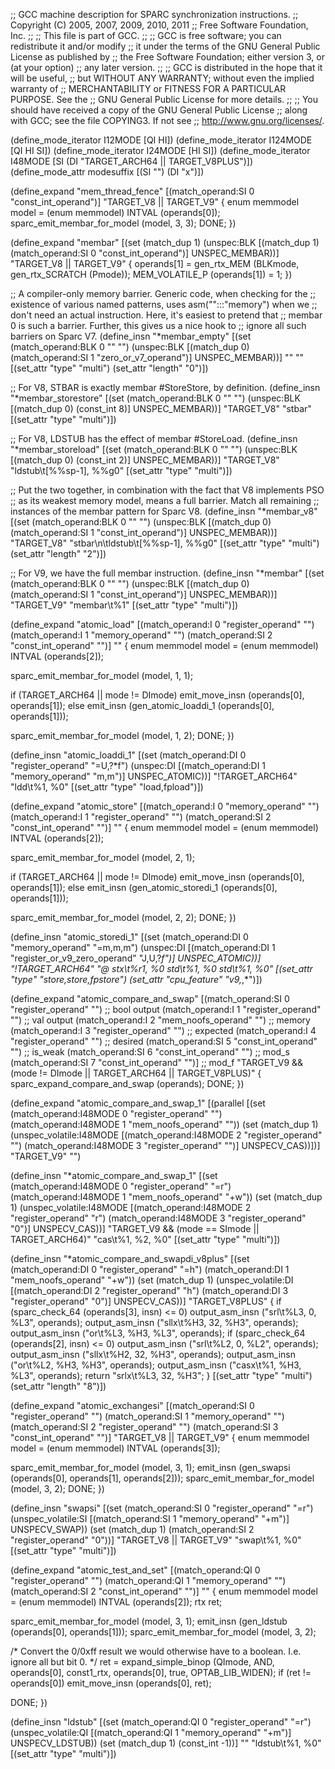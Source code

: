;; GCC machine description for SPARC synchronization instructions.
;; Copyright (C) 2005, 2007, 2009, 2010, 2011
;; Free Software Foundation, Inc.
;;
;; This file is part of GCC.
;;
;; GCC is free software; you can redistribute it and/or modify
;; it under the terms of the GNU General Public License as published by
;; the Free Software Foundation; either version 3, or (at your option)
;; any later version.
;;
;; GCC is distributed in the hope that it will be useful,
;; but WITHOUT ANY WARRANTY; without even the implied warranty of
;; MERCHANTABILITY or FITNESS FOR A PARTICULAR PURPOSE.  See the
;; GNU General Public License for more details.
;;
;; You should have received a copy of the GNU General Public License
;; along with GCC; see the file COPYING3.  If not see
;; <http://www.gnu.org/licenses/>.

(define_mode_iterator I12MODE [QI HI])
(define_mode_iterator I124MODE [QI HI SI])
(define_mode_iterator I24MODE [HI SI])
(define_mode_iterator I48MODE [SI (DI "TARGET_ARCH64 || TARGET_V8PLUS")])
(define_mode_attr modesuffix [(SI "") (DI "x")])

(define_expand "mem_thread_fence"
  [(match_operand:SI 0 "const_int_operand")]
  "TARGET_V8 || TARGET_V9"
{
  enum memmodel model = (enum memmodel) INTVAL (operands[0]);
  sparc_emit_membar_for_model (model, 3, 3);
  DONE;
})

(define_expand "membar"
  [(set (match_dup 1)
	(unspec:BLK [(match_dup 1) (match_operand:SI 0 "const_int_operand")]
		    UNSPEC_MEMBAR))]
  "TARGET_V8 || TARGET_V9"
{
  operands[1] = gen_rtx_MEM (BLKmode, gen_rtx_SCRATCH (Pmode));
  MEM_VOLATILE_P (operands[1]) = 1;
})

;; A compiler-only memory barrier.  Generic code, when checking for the
;; existence of various named patterns, uses asm("":::"memory") when we
;; don't need an actual instruction.  Here, it's easiest to pretend that
;; membar 0 is such a barrier.  Further, this gives us a nice hook to 
;; ignore all such barriers on Sparc V7.
(define_insn "*membar_empty"
  [(set (match_operand:BLK 0 "" "")
	(unspec:BLK [(match_dup 0) (match_operand:SI 1 "zero_or_v7_operand")]
		    UNSPEC_MEMBAR))]
  ""
  ""
  [(set_attr "type" "multi")
   (set_attr "length" "0")])

;; For V8, STBAR is exactly membar #StoreStore, by definition.
(define_insn "*membar_storestore"
  [(set (match_operand:BLK 0 "" "")
	(unspec:BLK [(match_dup 0) (const_int 8)] UNSPEC_MEMBAR))]
  "TARGET_V8"
  "stbar"
  [(set_attr "type" "multi")])

;; For V8, LDSTUB has the effect of membar #StoreLoad.
(define_insn "*membar_storeload"
  [(set (match_operand:BLK 0 "" "")
	(unspec:BLK [(match_dup 0) (const_int 2)] UNSPEC_MEMBAR))]
  "TARGET_V8"
  "ldstub\t[%%sp-1], %%g0"
  [(set_attr "type" "multi")])

;; Put the two together, in combination with the fact that V8 implements PSO
;; as its weakest memory model, means a full barrier.  Match all remaining
;; instances of the membar pattern for Sparc V8.
(define_insn "*membar_v8"
  [(set (match_operand:BLK 0 "" "")
	(unspec:BLK [(match_dup 0) (match_operand:SI 1 "const_int_operand")]
		    UNSPEC_MEMBAR))]
  "TARGET_V8"
  "stbar\n\tldstub\t[%%sp-1], %%g0"
  [(set_attr "type" "multi")
   (set_attr "length" "2")])

;; For V9, we have the full membar instruction.
(define_insn "*membar"
  [(set (match_operand:BLK 0 "" "")
	(unspec:BLK [(match_dup 0) (match_operand:SI 1 "const_int_operand")]
		    UNSPEC_MEMBAR))]
  "TARGET_V9"
  "membar\t%1"
  [(set_attr "type" "multi")])

(define_expand "atomic_load<mode>"
  [(match_operand:I 0 "register_operand" "")
   (match_operand:I 1 "memory_operand" "")
   (match_operand:SI 2 "const_int_operand" "")]
  ""
{
  enum memmodel model = (enum memmodel) INTVAL (operands[2]);

  sparc_emit_membar_for_model (model, 1, 1);

  if (TARGET_ARCH64 || <MODE>mode != DImode)
    emit_move_insn (operands[0], operands[1]);
  else
    emit_insn (gen_atomic_loaddi_1 (operands[0], operands[1]));

  sparc_emit_membar_for_model (model, 1, 2);
  DONE;
})

(define_insn "atomic_loaddi_1"
  [(set (match_operand:DI 0 "register_operand" "=U,?*f")
	(unspec:DI [(match_operand:DI 1 "memory_operand" "m,m")]
		   UNSPEC_ATOMIC))]
  "!TARGET_ARCH64"
  "ldd\t%1, %0"
  [(set_attr "type" "load,fpload")])

(define_expand "atomic_store<mode>"
  [(match_operand:I 0 "memory_operand" "")
   (match_operand:I 1 "register_operand" "")
   (match_operand:SI 2 "const_int_operand" "")]
  ""
{
  enum memmodel model = (enum memmodel) INTVAL (operands[2]);

  sparc_emit_membar_for_model (model, 2, 1);

  if (TARGET_ARCH64 || <MODE>mode != DImode)
    emit_move_insn (operands[0], operands[1]);
  else
    emit_insn (gen_atomic_storedi_1 (operands[0], operands[1]));

  sparc_emit_membar_for_model (model, 2, 2);
  DONE;
})

(define_insn "atomic_storedi_1"
  [(set (match_operand:DI 0 "memory_operand" "=m,m,m")
	(unspec:DI
	  [(match_operand:DI 1 "register_or_v9_zero_operand" "J,U,?*f")]
	  UNSPEC_ATOMIC))]
  "!TARGET_ARCH64"
  "@
   stx\t%r1, %0
   std\t%1, %0
   std\t%1, %0"
  [(set_attr "type" "store,store,fpstore")
   (set_attr "cpu_feature" "v9,*,*")])

(define_expand "atomic_compare_and_swap<mode>"
  [(match_operand:SI 0 "register_operand" "")		;; bool output
   (match_operand:I 1 "register_operand" "")		;; val output
   (match_operand:I 2 "mem_noofs_operand" "")		;; memory
   (match_operand:I 3 "register_operand" "")		;; expected
   (match_operand:I 4 "register_operand" "")		;; desired
   (match_operand:SI 5 "const_int_operand" "")		;; is_weak
   (match_operand:SI 6 "const_int_operand" "")		;; mod_s
   (match_operand:SI 7 "const_int_operand" "")]		;; mod_f
  "TARGET_V9 && (<MODE>mode != DImode || TARGET_ARCH64 || TARGET_V8PLUS)"
{
  sparc_expand_compare_and_swap (operands);
  DONE;
})

(define_expand "atomic_compare_and_swap<mode>_1"
  [(parallel
     [(set (match_operand:I48MODE 0 "register_operand" "")
	   (match_operand:I48MODE 1 "mem_noofs_operand" ""))
      (set (match_dup 1)
	   (unspec_volatile:I48MODE
	     [(match_operand:I48MODE 2 "register_operand" "")
	      (match_operand:I48MODE 3 "register_operand" "")]
	     UNSPECV_CAS))])]
  "TARGET_V9"
  "")

(define_insn "*atomic_compare_and_swap<mode>_1"
  [(set (match_operand:I48MODE 0 "register_operand" "=r")
	(match_operand:I48MODE 1 "mem_noofs_operand" "+w"))
   (set (match_dup 1)
	(unspec_volatile:I48MODE
	  [(match_operand:I48MODE 2 "register_operand" "r")
	   (match_operand:I48MODE 3 "register_operand" "0")]
	  UNSPECV_CAS))]
  "TARGET_V9 && (<MODE>mode == SImode || TARGET_ARCH64)"
  "cas<modesuffix>\t%1, %2, %0"
  [(set_attr "type" "multi")])

(define_insn "*atomic_compare_and_swapdi_v8plus"
  [(set (match_operand:DI 0 "register_operand" "=h")
	(match_operand:DI 1 "mem_noofs_operand" "+w"))
   (set (match_dup 1)
	(unspec_volatile:DI
	  [(match_operand:DI 2 "register_operand" "h")
	   (match_operand:DI 3 "register_operand" "0")]
	  UNSPECV_CAS))]
  "TARGET_V8PLUS"
{
  if (sparc_check_64 (operands[3], insn) <= 0)
    output_asm_insn ("srl\t%L3, 0, %L3", operands);
  output_asm_insn ("sllx\t%H3, 32, %H3", operands);
  output_asm_insn ("or\t%L3, %H3, %L3", operands);
  if (sparc_check_64 (operands[2], insn) <= 0)
    output_asm_insn ("srl\t%L2, 0, %L2", operands);
  output_asm_insn ("sllx\t%H2, 32, %H3", operands);
  output_asm_insn ("or\t%L2, %H3, %H3", operands);
  output_asm_insn ("casx\t%1, %H3, %L3", operands);
  return "srlx\t%L3, 32, %H3";
}
  [(set_attr "type" "multi")
   (set_attr "length" "8")])

(define_expand "atomic_exchangesi"
  [(match_operand:SI 0 "register_operand" "")
   (match_operand:SI 1 "memory_operand" "")
   (match_operand:SI 2 "register_operand" "")
   (match_operand:SI 3 "const_int_operand" "")]
  "TARGET_V8 || TARGET_V9"
{
  enum memmodel model = (enum memmodel) INTVAL (operands[3]);

  sparc_emit_membar_for_model (model, 3, 1);
  emit_insn (gen_swapsi (operands[0], operands[1], operands[2]));
  sparc_emit_membar_for_model (model, 3, 2);
  DONE;
})

(define_insn "swapsi"
  [(set (match_operand:SI 0 "register_operand" "=r")
	(unspec_volatile:SI [(match_operand:SI 1 "memory_operand" "+m")]
			    UNSPECV_SWAP))
   (set (match_dup 1)
	(match_operand:SI 2 "register_operand" "0"))]
  "TARGET_V8 || TARGET_V9"
  "swap\t%1, %0"
  [(set_attr "type" "multi")])

(define_expand "atomic_test_and_set"
  [(match_operand:QI 0 "register_operand" "")
   (match_operand:QI 1 "memory_operand" "")
   (match_operand:SI 2 "const_int_operand" "")]
  ""
{
  enum memmodel model = (enum memmodel) INTVAL (operands[2]);
  rtx ret;

  sparc_emit_membar_for_model (model, 3, 1);
  emit_insn (gen_ldstub (operands[0], operands[1]));
  sparc_emit_membar_for_model (model, 3, 2);

  /* Convert the 0/0xff result we would otherwise have to a boolean.
     I.e. ignore all but bit 0.  */
  ret = expand_simple_binop (QImode, AND, operands[0], const1_rtx,
			     operands[0], true, OPTAB_LIB_WIDEN);
  if (ret != operands[0])
    emit_move_insn (operands[0], ret);

  DONE;
})

(define_insn "ldstub"
  [(set (match_operand:QI 0 "register_operand" "=r")
	(unspec_volatile:QI [(match_operand:QI 1 "memory_operand" "+m")]
			    UNSPECV_LDSTUB))
   (set (match_dup 1) (const_int -1))]
  ""
  "ldstub\t%1, %0"
  [(set_attr "type" "multi")])
